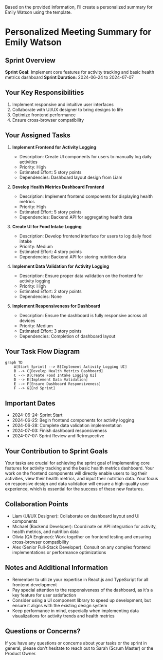 Based on the provided information, I'll create a personalized summary for Emily Watson using the template.

# Personalized Meeting Summary for Emily Watson

## Sprint Overview
**Sprint Goal:** Implement core features for activity tracking and basic health metrics dashboard
**Sprint Duration:** 2024-06-24 to 2024-07-07

## Your Key Responsibilities
1. Implement responsive and intuitive user interfaces
2. Collaborate with UI/UX designer to bring designs to life
3. Optimize frontend performance
4. Ensure cross-browser compatibility

## Your Assigned Tasks
1. **Implement Frontend for Activity Logging**
   - Description: Create UI components for users to manually log daily activities
   - Priority: High
   - Estimated Effort: 5 story points
   - Dependencies: Dashboard layout design from Liam

2. **Develop Health Metrics Dashboard Frontend**
   - Description: Implement frontend components for displaying health metrics
   - Priority: High
   - Estimated Effort: 5 story points
   - Dependencies: Backend API for aggregating health data

3. **Create UI for Food Intake Logging**
   - Description: Develop frontend interface for users to log daily food intake
   - Priority: Medium
   - Estimated Effort: 4 story points
   - Dependencies: Backend API for storing nutrition data

4. **Implement Data Validation for Activity Logging**
   - Description: Ensure proper data validation on the frontend for activity logging
   - Priority: High
   - Estimated Effort: 2 story points
   - Dependencies: None

5. **Implement Responsiveness for Dashboard**
   - Description: Ensure the dashboard is fully responsive across all devices
   - Priority: Medium
   - Estimated Effort: 3 story points
   - Dependencies: Completion of dashboard layout

## Your Task Flow Diagram

```mermaid
graph TD
    A[Start Sprint] --> B[Implement Activity Logging UI]
    B --> C[Develop Health Metrics Dashboard]
    C --> D[Create Food Intake Logging UI]
    D --> E[Implement Data Validation]
    E --> F[Ensure Dashboard Responsiveness]
    F --> G[End Sprint]
```

## Important Dates
- 2024-06-24: Sprint Start
- 2024-06-25: Begin frontend components for activity logging
- 2024-06-28: Complete data validation implementation
- 2024-07-03: Finish dashboard responsiveness
- 2024-07-07: Sprint Review and Retrospective

## Your Contribution to Sprint Goals
Your tasks are crucial for achieving the sprint goal of implementing core features for activity tracking and the basic health metrics dashboard. Your work on the frontend components will directly enable users to log their activities, view their health metrics, and input their nutrition data. Your focus on responsive design and data validation will ensure a high-quality user experience, which is essential for the success of these new features.

## Collaboration Points
- Liam (UI/UX Designer): Collaborate on dashboard layout and UI components
- Michael (Backend Developer): Coordinate on API integration for activity, health metrics, and nutrition data
- Olivia (QA Engineer): Work together on frontend testing and ensuring cross-browser compatibility
- Alex (Senior Full-Stack Developer): Consult on any complex frontend implementations or performance optimizations

## Notes and Additional Information
- Remember to utilize your expertise in React.js and TypeScript for all frontend development
- Pay special attention to the responsiveness of the dashboard, as it's a key feature for user satisfaction
- Consider using a UI component library to speed up development, but ensure it aligns with the existing design system
- Keep performance in mind, especially when implementing data visualizations for activity trends and health metrics

## Questions or Concerns?
If you have any questions or concerns about your tasks or the sprint in general, please don't hesitate to reach out to Sarah (Scrum Master) or the Product Owner.